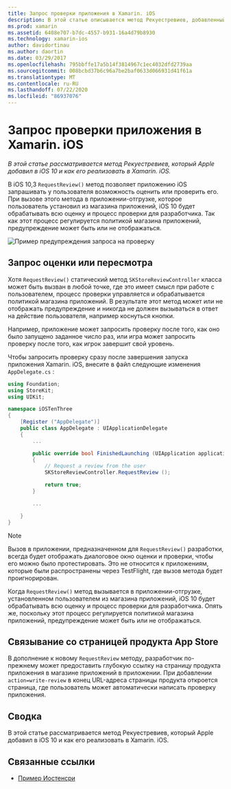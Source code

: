 ```yaml
---
title: Запрос проверки приложения в Xamarin. iOS
description: В этой статье описывается метод Рекуестревиев, добавленный компанией Apple в iOS 10, и обсуждаются способы его реализации в Xamarin. iOS.
ms.prod: xamarin
ms.assetid: 6408e707-b7dc-4557-b931-16a4d79b8930
ms.technology: xamarin-ios
author: davidortinau
ms.author: daortin
ms.date: 03/29/2017
ms.openlocfilehash: 795bbffe17a5b14f3814967c1ec4032dfd2739aa
ms.sourcegitcommit: 008bcbd37b6c96a7be2baf0633d066931d41f61a
ms.translationtype: MT
ms.contentlocale: ru-RU
ms.lasthandoff: 07/22/2020
ms.locfileid: "86937076"
---
```

# <a name="request-app-review-in-xamarinios"></a>Запрос проверки приложения в Xamarin. iOS

_В этой статье рассматривается метод Рекуестревиев, который Apple добавил в iOS 10 и как его реализовать в Xamarin. iOS._

В iOS 10,3 `RequestReview()` метод позволяет приложению iOS запрашивать у пользователя возможность оценить или проверить его. При вызове этого метода в приложении-отгрузке, которое пользователь установил из магазина приложений, iOS 10 будет обрабатывать всю оценку и процесс проверки для разработчика. Так как этот процесс регулируется политикой магазина приложений, предупреждение может быть или не отображаться.

![Пример предупреждения запроса на проверку](request-app-review-images/review01.png)

## <a name="requesting-a-rating-or-review"></a>Запрос оценки или пересмотра

Хотя `RequestReview()` статический метод `SKStoreReviewController` класса может быть вызван в любой точке, где это имеет смысл при работе с пользователем, процесс проверки управляется и обрабатывается политикой магазина приложений. В результате этот метод может или не отображать предупреждение и никогда не должен вызываться в ответ на действие пользователя, например коснуться кнопки.

Например, приложение может запросить проверку после того, как оно было запущено заданное число раз, или игра может запросить проверку после того, как игрок завершит свой уровень.

Чтобы запросить проверку сразу после завершения запуска приложения Xamarin. iOS, внесите в файл следующие изменения `AppDelegate.cs` :

```csharp
using Foundation;
using StoreKit;
using UIKit;

namespace iOSTenThree
{
    [Register ("AppDelegate")]
    public class AppDelegate : UIApplicationDelegate
    {
        ...

        public override bool FinishedLaunching (UIApplication application, NSDictionary launchOptions)
        {
            // Request a review from the user
            SKStoreReviewController.RequestReview ();

            return true;
        }

        ...

    }
}
```

> [!NOTE]
> Вызов в приложении, предназначенном для `RequestReview()` разработки, всегда будет отображать диалоговое окно оценки и проверки, чтобы его можно было протестировать. Это не относится к приложениям, которые были распространены через TestFlight, где вызов метода будет проигнорирован.

Когда `RequestReview()` метод вызывается в приложении-отгрузке, установленном пользователем из магазина приложений, iOS 10 будет обрабатывать всю оценку и процесс проверки для разработчика. Опять же, поскольку этот процесс регулируется политикой магазина приложений, предупреждение может быть или не отображаться.

## <a name="linking-to-an-app-store-product-page"></a>Связывание со страницей продукта App Store 

В дополнение к новому `RequestReview` методу, разработчик по-прежнему может предоставить глубокую ссылку на страницу продукта приложения в магазине приложений в приложении. При добавлении `action=write-review` в конец URL-адреса страницы продукта откроется страница, где пользователь может автоматически написать проверку приложения. 

## <a name="summary"></a>Сводка

В этой статье рассматривается метод Рекуестревиев, который Apple добавил в iOS 10 и как его реализовать в Xamarin. iOS.

## <a name="related-links"></a>Связанные ссылки

- [Пример Иостенсри](https://docs.microsoft.com/samples/xamarin/ios-samples/ios10-iostenthree/)

